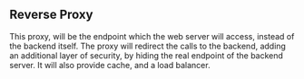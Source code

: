 ## Reverse Proxy

This proxy, will be the endpoint which the web server will access, instead of the backend itself. The proxy will redirect the calls to the backend, adding an additional layer of security, by hiding the real endpoint of the backend server. It will also provide cache, and a load balancer.

